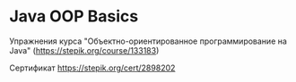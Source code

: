 # Java OOP Basics

Упражнения курса "Объектно-ориентированное программирование на Java" (https://stepik.org/course/133183)

Сертификат https://stepik.org/cert/2898202
